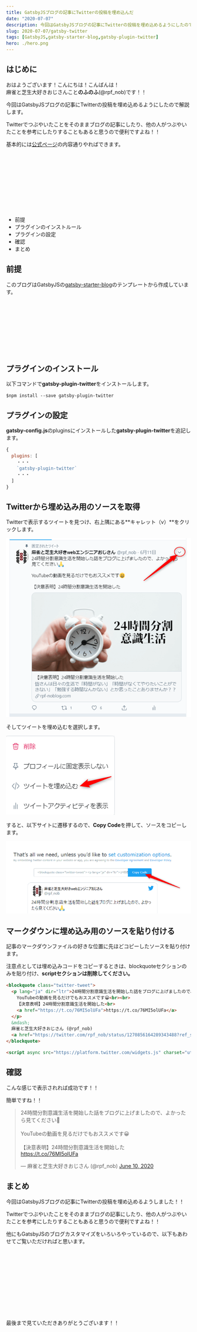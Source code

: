 ```yaml
---
title: GatsbyJSブログの記事にTwitterの投稿を埋め込んだ
date: "2020-07-07"
description: 今回はGatsbyJSブログの記事にTwitterの投稿を埋め込めるようにしたので解説します。Twitterでつぶやいたことをそのままブログの記事にしたり、他の人がつぶやいたことを参考にしたりすることもあると思うので便利ですよね！！
slug: 2020-07-07/gatsby-twitter
tags: [GatsbyJS,gatsby-starter-blog,gatsby-plugin-twitter]
hero: ./hero.png
---
```


## はじめに 

おはようございます！こんにちは！こんばんは！<br>
麻雀と芝生大好きおじさんこと**のふのふ**(@rpf_nob)です！！

今回はGatsbyJSブログの記事にTwitterの投稿を埋め込めるようにしたので解説します。

Twitterでつぶやいたことをそのままブログの記事にしたり、他の人がつぶやいたことを参考にしたりすることもあると思うので便利ですよね！！

基本的には[公式ページ](https://www.gatsbyjs.org/packages/gatsby-plugin-twitter/)の内容通りやればできます。

<div class="iframely-embed"><div class="iframely-responsive" style="height: 140px; padding-bottom: 0;"><a href="https://www.gatsbyjs.com/" data-iframely-url="//cdn.iframe.ly/aPEzBgr?iframe=card-small"></a></div></div>

<br>

* 前提
* プラグインのインストルール
* プラグインの設定
* 確認
* まとめ

## 前提

このブログはGatsbyJSの[gatsby-starter-blog](https://www.gatsbyjs.org/starters/gatsbyjs/gatsby-starter-blog/)のテンプレートから作成しています。

<div class="iframely-embed"><div class="iframely-responsive" style="height: 140px; padding-bottom: 0;"><a href="https://www.gatsbyjs.org/starters/gatsbyjs/gatsby-starter-blog/" data-iframely-url="//cdn.iframe.ly/qjUJkBu?iframe=card-small"></a></div></div>


## プラグインのインストール

以下コマンドで**gatsby-plugin-twitter**をインストールします。

```
$npm install --save gatsby-plugin-twitter
```

## プラグインの設定

**gatsby-config.js**のpluginsにインストールした**gatsby-plugin-twitter**を追記します。

```js:title=gatsby-config.js
{
  plugins: [
    ・・・
    `gatsby-plugin-twitter`
    ・・・
  ]
}
```

## Twitterから埋め込み用のソースを取得

Twitterで表示するツイートを見つけ、右上隅にある**キャレット（v）**をクリックします。

![画像](img1.png)

そしてツイートを埋め込むを選択します。

![画像](img2.png)

すると、以下サイトに遷移するので、**Copy Code**を押して、ソースをコピーします。

![画像](img3.png)

## マークダウンに埋め込み用のソースを貼り付ける

記事のマークダウンファイルの好きな位置に先ほどコピーしたソースを貼り付けます。

注意点としては埋め込みコードをコピーするときは、blockquoteセクションのみを貼り付け、**scriptセクションは削除してください。**

```html
<blockquote class="twitter-tweet">
  <p lang="ja" dir="ltr">24時間分割意識生活を開始した話をブログに上げましたので、よかったら見てください🙏<br><br>
    YouTubeの動画を見るだけでもおススメです😀<br><br>
    【決意表明】24時間分割意識生活を開始した<br> 
    <a href="https://t.co/76MI5olUFa">https://t.co/76MI5olUFa</a>
  </p>
  &mdash;
  麻雀と芝生大好きおじさん (@rpf_nob) 
  <a href="https://twitter.com/rpf_nob/status/1270856164289343488?ref_src=twsrc%5Etfw">June 10, 2020</a>
</blockquote> 
```

```html
<script async src="https://platform.twitter.com/widgets.js" charset="utf-8"></script>
```

## 確認

こんな感じで表示されれば成功です！！

簡単ですね！！

<blockquote class="twitter-tweet"><p lang="ja" dir="ltr">24時間分割意識生活を開始した話をブログに上げましたので、よかったら見てください🙏<br><br>YouTubeの動画を見るだけでもおススメです😀<br><br>【決意表明】24時間分割意識生活を開始した<br> <a href="https://t.co/76MI5olUFa">https://t.co/76MI5olUFa</a></p>&mdash; 麻雀と芝生大好きおじさん (@rpf_nob) <a href="https://twitter.com/rpf_nob/status/1270856164289343488?ref_src=twsrc%5Etfw">June 10, 2020</a></blockquote> 

## まとめ

今回はGatsbyJSブログの記事にTwitterの投稿を埋め込めるようしました！！
 
Twitterでつぶやいたことをそのままブログの記事にしたり、他の人がつぶやいたことを参考にしたりすることもあると思うので便利ですよね！！

他にもGatsbyJSのブログカスタマイズをいろいろやっているので、以下もあわせてご覧いただければと思います。

<div class="iframely-embed"><div class="iframely-responsive" style="height: 140px; padding-bottom: 0;"><a href="https://rpf-noblog.com/tags/gatsby-js/" data-iframely-url="//cdn.iframe.ly/5j7eIPT"></a></div></div>


<br>
<br>


最後まで見ていただきありがとうございます！！